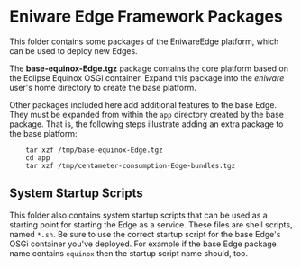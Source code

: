 Eniware Edge Framework Packages
============================

This folder contains some packages of the EniwareEdge platform, which can
be used to deploy new Edges.

The **base-equinox-Edge.tgz** package contains the core platform based
on the Eclipse Equinox OSGi container. Expand this package into the
*eniware* user's home directory to create the base platform.

Other packages included here add additional features to the base Edge.
They must be expanded from within the `app` directory created by the
base package. That is, the following steps illustrate adding an extra
package to the base platform:

		tar xzf /tmp/base-equinox-Edge.tgz
		cd app
		tar xzf /tmp/centameter-consumption-Edge-bundles.tgz
  
System Startup Scripts
----------------------

This folder also contains system startup scripts that can be used as
a starting point for starting the Edge as a service. These files are
shell scripts, named `*.sh`. Be sure to use the correct startup script
for the base Edge's OSGi container you've deployed. For example if the
base Edge package name contains `equinox` then the startup script name
should, too.
